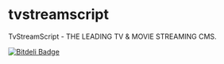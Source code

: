 tvstreamscript
==============

TvStreamScript - THE LEADING TV &amp; MOVIE STREAMING CMS.


[![Bitdeli Badge](https://d2weczhvl823v0.cloudfront.net/DeeJaVu/tvstreamscript/trend.png)](https://bitdeli.com/free "Bitdeli Badge")

